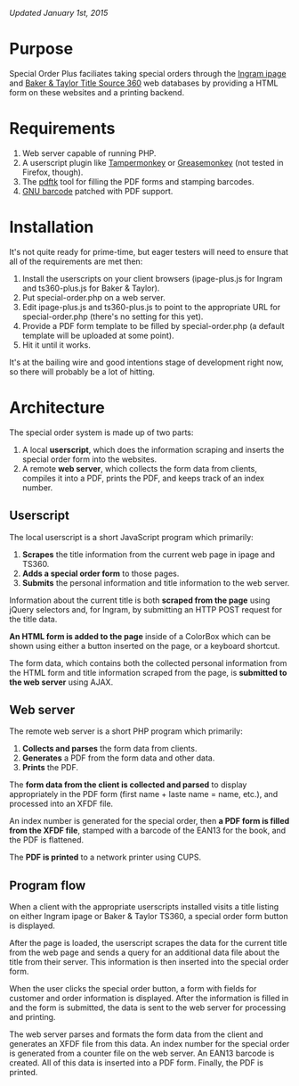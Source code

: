 *Updated January 1st, 2015*

# Purpose

Special Order Plus faciliates taking special orders through the [Ingram ipage](https://ipage.ingramcontent.com/) and [Baker & Taylor Title Source 360](https://ts360.baker-taylor.com/) web databases by providing a HTML form on these websites and a printing backend.

# Requirements

1. Web server capable of running PHP.
2. A userscript plugin like [Tampermonkey](https://chrome.google.com/webstore/detail/tampermonkey/dhdgffkkebhmkfjojejmpbldmpobfkfo) or [Greasemonkey](http://www.greasespot.net/) (not tested in Firefox, though).
3. The [pdftk](https://www.pdflabs.com/tools/pdftk-server/) tool for filling the PDF forms and stamping barcodes.
4. [GNU barcode](https://www.pdflabs.com/tools/gnu-barcode-plus-pdf/) patched with PDF support.

# Installation

It's not quite ready for prime-time, but eager testers will need to ensure that all of the requirements are met then:

1. Install the userscripts on your client browsers (ipage-plus.js for Ingram and ts360-plus.js for Baker & Taylor).
2. Put special-order.php on a web server.
3. Edit ipage-plus.js and ts360-plus.js to point to the appropriate URL for special-order.php (there's no setting for this yet).
4. Provide a PDF form template to be filled by special-order.php (a default template will be uploaded at some point).
5. Hit it until it works.

It's at the bailing wire and good intentions stage of development right now, so there will probably be a lot of hitting.

# Architecture

The special order system is made up of two parts:

1. A local **userscript**, which does the information scraping and inserts the special order form into the websites.
2. A remote **web server**, which collects the form data from clients, compiles it into a PDF, prints the PDF, and keeps track of an index number.

## Userscript

The local userscript is a short JavaScript program which primarily:

1. **Scrapes** the title information from the current web page in ipage and TS360.
2. **Adds a special order form** to those pages.
3. **Submits** the personal information and title information to the web server.

Information about the current title is both **scraped from the page** using jQuery selectors and, for Ingram, by submitting an HTTP POST request for the title data.

**An HTML form is added to the page** inside of a ColorBox which can be shown using either a button inserted on the page, or a keyboard shortcut.

The form data, which contains both the collected personal information from the HTML form and title information scraped from the page, is **submitted to the web server** using AJAX.

## Web server

The remote web server is a short PHP program which primarily:

1. **Collects and parses** the form data from clients.
2. **Generates** a PDF from the form data and other data.
3. **Prints** the PDF.

The **form data from the client is collected and parsed** to display appropriately in the PDF form (first name + laste name = name, etc.), and processed into an XFDF file.

An index number is generated for the special order, then **a PDF form is filled from the XFDF file**, stamped with a barcode of the EAN13 for the book, and the PDF is flattened.

The **PDF is printed** to a network printer using CUPS.

## Program flow

When a client with the appropriate userscripts installed visits a title listing on either Ingram ipage or Baker & Taylor TS360, a special order form button is displayed.

After the page is loaded, the userscript scrapes the data for the current title from the web page and sends a query for an additional data file about the title from their server. This information is then inserted into the special order form. 

When the user clicks the special order button, a form with fields for customer and order information is displayed. After the information is filled in and the form is submitted, the data is sent to the web server for processing and printing.

The web server parses and formats the form data from the client and generates an XFDF file from this data. An index number for the special order is generated from a counter file on the web server. An EAN13 barcode is created. All of this data is inserted into a PDF form. Finally, the PDF is printed.

